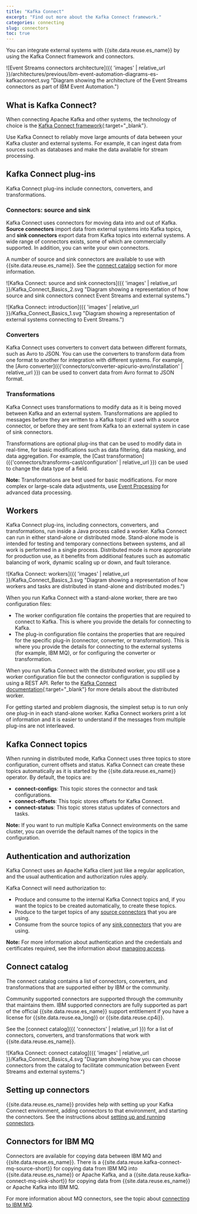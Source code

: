 ```yaml
---
title: "Kafka Connect"
excerpt: "Find out more about the Kafka Connect framework."
categories: connecting
slug: connectors
toc: true
---
```


You can integrate external systems with {{site.data.reuse.es_name}} by using the Kafka Connect framework and connectors.

![Event Streams connectors architecture]({{ 'images' | relative_url }}/architectures/previous/ibm-event-automation-diagrams-es-kafkaconnect.svg "Diagram showing the architecture of the Event Streams connectors as part of IBM Event Automation.")


## What is Kafka Connect?

When connecting Apache Kafka and other systems, the technology of choice is the [Kafka Connect framework](https://kafka.apache.org/38/documentation/#connect){:target="_blank"}.

Use Kafka Connect to reliably move large amounts of data between your Kafka cluster and external systems. For example, it can ingest data from sources such as databases and make the data available for stream processing.
 
## Kafka Connect plug-ins

Kafka Connect plug-ins include connectors, converters, and transformations.

### Connectors: source and sink

Kafka Connect uses connectors for moving data into and out of Kafka. **Source connectors** import data from external systems into Kafka topics, and **sink connectors** export data from Kafka topics into external systems. A wide range of connectors exists, some of which are commercially supported. In addition, you can write your own connectors.

A number of source and sink connectors are available to use with {{site.data.reuse.es_name}}. See the [connect catalog](#connect-catalog) section for more information.

![Kafka Connect: source and sink connectors]({{ 'images' | relative_url }}/Kafka_Connect_Basics_2.svg "Diagram showing a representation of how source and sink connectors connect Event Streams and external systems.")

![Kafka Connect: introduction]({{ 'images' | relative_url }}/Kafka_Connect_Basics_1.svg "Diagram showing a representation of external systems connecting to Event Streams.")


### Converters

Kafka Connect uses converters to convert data between different formats, such as Avro to JSON. You can use the converters to transform data from one format to another for integration with different systems. For example, the [Avro converter]({{'connectors/converter-apicurio-avro/installation' | relative_url }}) can be used to convert data from Avro format to JSON format.

### Transformations

Kafka Connect uses transformations to modify data as it is being moved between Kafka and an external system. Transformations are applied to messages before they are written to a Kafka topic if used with a source connector, or before they are sent from Kafka to an external system in case of sink connectors. 

Transformations are optional plug-ins that can be used to modify data in real-time, for basic modifications such as data filtering, data masking, and data aggregation. For example, the [Cast transformation]({{'connectors/transforms-cast/configuration' | relative_url }}) can be used to change the data type of a field.

**Note:** Transformations are best used for basic modifications. For more complex or large-scale data adjustments, use [Event Processing](https://ibm.github.io/event-automation/ep/) for advanced data processing.

## Workers

Kafka Connect plug-ins, including connectors, converters, and transformations, run inside a Java process called a worker. Kafka Connect can run in either stand-alone or distributed mode. Stand-alone mode is intended for testing and temporary connections between systems, and all work is performed in a single process. Distributed mode is more appropriate for production use, as it benefits from additional features such as automatic balancing of work, dynamic scaling up or down, and fault tolerance.

![Kafka Connect: workers]({{ 'images' | relative_url }}/Kafka_Connect_Basics_3.svg "Diagram showing a representation of how workers and tasks are distributed in stand-alone and distributed modes.")

When you run Kafka Connect with a stand-alone worker, there are two configuration files:

* The worker configuration file contains the properties that are required to connect to Kafka. This is where you provide the details for connecting to Kafka.
* The plug-in configuration file contains the properties that are required for the specific plug-in (connector, converter, or transformation). This is where you provide the details for connecting to the external systems (for example, IBM MQ), or for configuring the converter or transformation.

When you run Kafka Connect with the distributed worker, you still use a worker configuration file but the connector configuration is supplied by using a REST API. Refer to the [Kafka Connect documentation](https://kafka.apache.org/documentation/#connect){:target="_blank"} for more details about the distributed worker.

For getting started and problem diagnosis, the simplest setup is to run only one plug-in in each stand-alone worker. Kafka Connect workers print a lot of information and it is easier to understand if the messages from multiple plug-ins are not interleaved.


## Kafka Connect topics

When running in distributed mode, Kafka Connect uses three topics to store configuration, current offsets and status. Kafka Connect can create these topics automatically as it is started by the {{site.data.reuse.es_name}} operator. By default, the topics are:

- **connect-configs**: This topic stores the connector and task configurations.
- **connect-offsets**: This topic stores offsets for Kafka Connect.
- **connect-status**: This topic stores status updates of connectors and tasks.

**Note:** If you want to run multiple Kafka Connect environments on the same cluster, you can override the default names of the topics in the configuration.

## Authentication and authorization

Kafka Connect uses an Apache Kafka client just like a regular application, and the usual authentication and authorization rules apply.

Kafka Connect will need authorization to:

* Produce and consume to the internal Kafka Connect topics and, if you want the topics to be created automatically, to create these topics.
* Produce to the target topics of any [source connectors](#source-and-sink-connectors) that you are using.
* Consume from the source topics of any [sink connectors](#source-and-sink-connectors) that you are using.

**Note:** For more information about authentication and the credentials and certificates required, see the information about [managing access](../../security/managing-access/).

## Connect catalog

The connect catalog contains a list of connectors, converters, and transformations that are supported either by IBM or the community.

Community supported connectors are supported through the community that maintains them. IBM supported connectors are fully supported as part of the official {{site.data.reuse.es_name}} support entitlement if you have a license for {{site.data.reuse.ea_long}} or {{site.data.reuse.cp4i}}.

See the [connect catalog]({{ 'connectors' | relative_url }}) for a list of connectors, converters, and transformations that work with {{site.data.reuse.es_name}}.

![Kafka Connect: connect catalog]({{ 'images' | relative_url }}/Kafka_Connect_Basics_4.svg "Diagram showing how you can choose connectors from the catalog to facilitate communication between Event Streams and external systems.")

## Setting up connectors

{{site.data.reuse.es_name}} provides help with setting up your Kafka Connect environment, adding connectors to that environment, and starting the connectors. See the instructions about [setting up and running connectors](../setting-up-connectors/).

## Connectors for IBM MQ

Connectors are available for copying data between IBM MQ and {{site.data.reuse.es_name}}. There is a {{site.data.reuse.kafka-connect-mq-source-short}} for copying data from IBM MQ into {{site.data.reuse.es_name}} or Apache Kafka, and a {{site.data.reuse.kafka-connect-mq-sink-short}} for copying data from {{site.data.reuse.es_name}} or Apache Kafka into IBM MQ.

For more information about MQ connectors, see the topic about [connecting to IBM MQ](../mq/).
